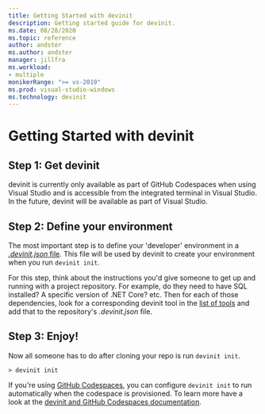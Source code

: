 ```yaml
---
title: Getting Started with devinit
description: Getting started guide for devinit.
ms.date: 08/28/2020
ms.topic: reference
author: andster
ms.author: andster
manager: jillfra
ms.workload:
- multiple
monikerRange: ">= vs-2019"
ms.prod: visual-studio-windows
ms.technology: devinit
---
```

# Getting Started with devinit

## Step 1: Get devinit

devinit is currently only available as part of GitHub Codespaces when using Visual Studio and is accessible from the integrated terminal in Visual Studio. In the future, devinit will be available as part of Visual Studio.

## Step 2: Define your environment

The most important step is to define your 'developer' environment in a [_.devinit.json_ file](devinit-json.md). This file will be used by devinit to create your environment when you run `devinit init`.

For this step, think about the instructions you'd give someone to get up and running with a project repository. For example, do they need to have SQL installed? A specific version of .NET Core? etc. Then for each of those dependencies, look for a corresponding devinit tool in the [list of tools](devinit-tool-list.md) and add that to the repository's _.devinit.json_ file.

## Step 3: Enjoy!

Now all someone has to do after cloning your repo is run `devinit init`.

```batch
> devinit init
```

If you're using [GitHub Codespaces](https://github.com/features/codespaces), you can configure `devinit init` to run automatically when the codespace is provisioned. To learn more have a look at the [devinit and GitHub Codespaces documentation](devinit-and-codespaces.md).
